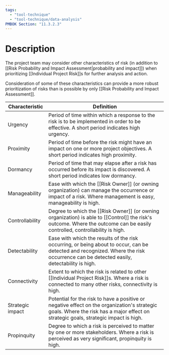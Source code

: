 ```yaml
---
tags:
  - "tool-technique"
  - "tool-technique/data-analysis"
PMBOK Section: "11.3.2.3"
---
```

# Description
The project team may consider other characteristics of risk (in addition to [[Risk Probability and Impact Assessment|probability and impact]]) when prioritizing [[Individual Project Risk]]s for further analysis and action.

Consideration of some of these characteristics can provide a more robust prioritization of risks than is possible by only [[Risk Probability and Impact Assessment]].

| Characteristic | Definition |
| ---- | ---- |
| Urgency | Period of time within which a response to the risk is to be implemented in order to be effective. A short period indicates high urgency. |
| Proximity | Period of time before the risk might have an impact on one or more project objectives. A short period indicates high proximity. |
| Dormancy | Period of time that may elapse after a risk has occurred before its impact is discovered. A short period indicates low dormancy. |
| Manageability | Ease with which the [[Risk Owner]] (or owning organization) can manage the occurrence or impact of a risk. Where management is easy, manageability is high. |
| Controllability | Degree to which the [[Risk Owner]] (or owning organization) is able to [[Control]] the risk's outcome. Where the outcome can be easily controlled, controllability is high. |
| Detectability | Ease with which the results of the risk occurring, or being about to occur, can be detected and recognized. Where the risk occurrence can be detected easily, detectability is high. |
| Connectivity | Extent to which the risk is related to other [[Individual Project Risk]]s. Where a risk is connected to many other risks, connectivity is high. |
| Strategic impact | Potential for the risk to have a positive or negative effect on the organization's strategic goals. Where the risk has a major effect on strategic goals, strategic impact is high. |
| Propinquity | Degree to which a risk is perceived to matter by one or more stakeholders. Where a risk is perceived as very significant, propinquity is high. |
